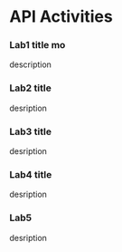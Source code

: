 # API Activities

### Lab1 title mo
description

### Lab2 title
desription

### Lab3 title
desription

### Lab4 title
desription

### Lab5
desription
